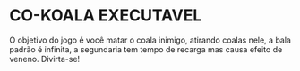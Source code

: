 # CO-KOALA EXECUTAVEL
 O objetivo do jogo é você matar o coala inimigo, atirando coalas nele, a bala padrão é infinita, a segundaria tem tempo de recarga mas causa efeito de veneno. Divirta-se!
